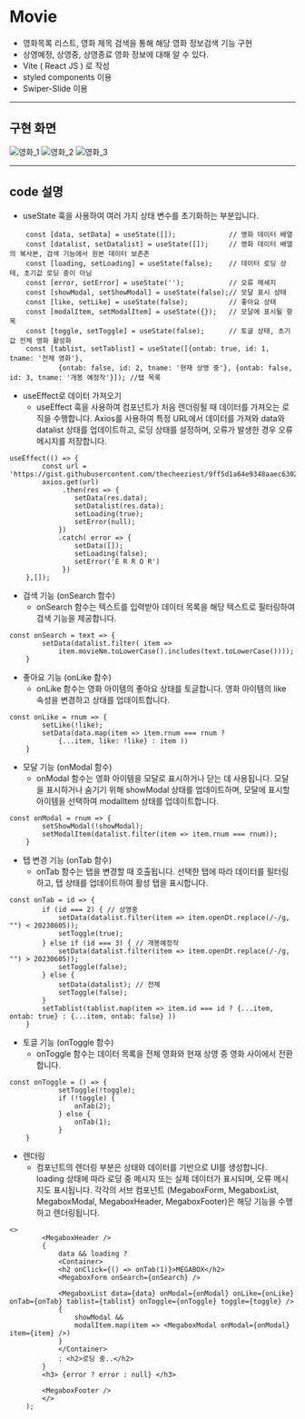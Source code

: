 # Movie
 
- 영화목록 리스트, 영화 제목 검색을 통해 해당 영화 정보검색 기능 구현
- 상영예정, 상영중, 상영종료 영화 정보에 대해 알 수 있다.
- Vite ( React JS ) 로 작성
- styled components 이용
- Swiper-Slide 이용
*** 

## 구현 화면
 
![영화_1](https://github.com/lcl3392/Movie/assets/133613544/fc44236d-d0c9-4baa-bc03-a3340f0af260)
![영화_2](https://github.com/lcl3392/Movie/assets/133613544/55064440-1243-447a-b611-904a6e5cf558)
![영화_3](https://github.com/lcl3392/Movie/assets/133613544/5b6ab12b-3195-4cf8-bb97-6336f223b654)
***
## code 설명

- useState 훅을 사용하여 여러 가지 상태 변수를 초기화하는 부분입니다.
```
    const [data, setData] = useState([]);             // 영화 데이터 배열
    const [datalist, setDatalist] = useState([]);     // 영화 데이터 배열의 복사본, 검색 기능에서 원본 데이터 보존존
    const [loading, setLoading] = useState(false);    // 데이터 로딩 상태, 초기값 로딩 중이 아님
    const [error, setError] = useState('');           // 오류 메세지
    const [showModal, setShowModal] = useState(false);// 모달 표시 상태
    const [like, setLike] = useState(false);          // 좋아요 상태
    const [modalItem, setModalItem] = useState({});   // 모달에 표시될 항목
    const [toggle, setToggle] = useState(false);      // 토글 상태, 초기값 전체 영화 활성화
    const [tablist, setTablist] = useState([{ontab: true, id: 1, tname: '전체 영화'}, 
            {ontab: false, id: 2, tname: '현재 상영 중'}, {ontab: false, id: 3, tname: '개봉 예정작'}]); //탭 목록
```


- useEffect로 데이터 가져오기
   + useEffect 훅을 사용하여 컴포넌트가 처음 렌더링될 때 데이터를 가져오는 로직을 수행합니다. Axios를 사용하여 특정 URL에서 데이터를 가져와 data와 datalist 상태를 업데이트하고, 로딩 상태를 설정하며, 오류가 발생한 경우 오류 메시지를 저장합니다.
```
useEffect(() => {
        const url = 'https://gist.githubusercontent.com/thecheeziest/9ff5d1a64e9348aaec63020bd6efdaed/raw/87ffe1017bef54cdbf6ee3861f1785ec8ee30935/megabox.json';
        axios.get(url)
             .then(res => {
                setData(res.data);
                setDatalist(res.data);
                setLoading(true);
                setError(null);
            })
            .catch( error => {
                setData([]);
                setLoading(false);
                setError('E R R O R')
             })
    },[]);
```


- 검색 기능 (onSearch 함수)
   + onSearch 함수는 텍스트를 입력받아 데이터 목록을 해당 텍스트로 필터링하여 검색 기능을 제공합니다.
```
const onSearch = text => {
        setData(datalist.filter( item =>
            item.movieNm.toLowerCase().includes(text.toLowerCase())));
    }
```


- 좋아요 기능 (onLike 함수)
  + onLike 함수는 영화 아이템의 좋아요 상태를 토글합니다. 영화 아이템의 like 속성을 변경하고 상태를 업데이트합니다.
```
const onLike = rnum => {
        setLike(!like);
        setData(data.map(item => item.rnum === rnum ?
            {...item, like: !like} : item ))
    }
```


- 모달 기능 (onModal 함수)
  + onModal 함수는 영화 아이템을 모달로 표시하거나 닫는 데 사용됩니다. 모달을 표시하거나 숨기기 위해 showModal 상태를 업데이트하며, 모달에 표시할 아이템을 선택하여 modalItem 상태를 업데이트합니다.
```
const onModal = rnum => {
        setShowModal(!showModal);
        setModalItem(datalist.filter(item => item.rnum === rnum));
    }
```


- 탭 변경 기능 (onTab 함수)
  + onTab 함수는 탭을 변경할 때 호출됩니다. 선택한 탭에 따라 데이터를 필터링하고, 탭 상태를 업데이트하여 활성 탭을 표시합니다.
```
const onTab = id => {
        if (id === 2) { // 상영중
            setData(datalist.filter(item => item.openDt.replace(/-/g, "") < 20230605));
            setToggle(true);
        } else if (id === 3) { // 개봉예정작
            setData(datalist.filter(item => item.openDt.replace(/-/g, "") > 20230605));
            setToggle(false);
        } else {
            setData(datalist); // 전체
            setToggle(false);
        }
        setTablist(tablist.map(item => item.id === id ? {...item, ontab: true} : {...item, ontab: false} ))
    }
```


- 토글 기능 (onToggle 함수)
  + onToggle 함수는 데이터 목록을 전체 영화와 현재 상영 중 영화 사이에서 전환합니다.
```
const onToggle = () => {
            setToggle(!toggle);
            if (!toggle) {
                onTab(2);
            } else {
                onTab(1);
            }
    }
```


- 렌더링
  + 컴포넌트의 렌더링 부분은 상태와 데이터를 기반으로 UI를 생성합니다. loading 상태에 따라 로딩 중 메시지 또는 실제 데이터가 표시되며, 오류 메시지도 표시됩니다. 각각의 서브 컴포넌트 (MegaboxForm, MegaboxList, MegaboxModal, MegaboxHeader, MegaboxFooter)은 해당 기능을 수행하고 렌더링됩니다.
```
<>
        <MegaboxHeader />
        {
            data && loading ?
            <Container>
            <h2 onClick={() => onTab(1)}>MEGABOX</h2>
            <MegaboxForm onSearch={onSearch} />
        
            <MegaboxList data={data} onModal={onModal} onLike={onLike} onTab={onTab} tablist={tablist} onToggle={onToggle} toggle={toggle} />
            {
                showModal &&
                modalItem.map(item => <MegaboxModal onModal={onModal} item={item} />)
            }
            </Container>
            : <h2>로딩 중..</h2>
        }
        <h3> {error ? error : null} </h3>

        <MegaboxFooter />
        </>
    );
```

